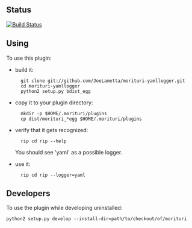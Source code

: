 ## Status
[![Build Status](https://travis-ci.org/JoeLametta/morituri-yamllogger.svg?branch=master)](https://travis-ci.org/JoeLametta/morituri-yamllogger)

## Using

To use this plugin:

* build it:

        git clone git://github.com/JoeLametta/morituri-yamllogger.git
        cd morituri-yamllogger
        python2 setup.py bdist_egg

* copy it to your plugin directory:

        mkdir -p $HOME/.morituri/plugins
        cp dist/morituri_*egg $HOME/.morituri/plugins

* verify that it gets recognized:

        rip cd rip --help

   You should see 'yaml' as a possible logger.

* use it:

        rip cd rip --logger=yaml


## Developers

To use the plugin while developing uninstalled:

    python2 setup.py develop --install-dir=path/to/checkout/of/morituri
